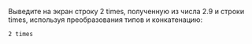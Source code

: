 Выведите на экран строку 2 times, полученную из числа 2.9 и строки times, используя преобразования типов и конкатенацию:

```2 times```